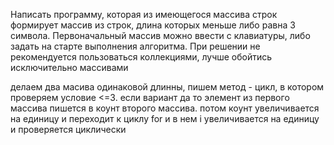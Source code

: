 Написать программу, которая из имеющегося массива строк формирует массив из строк, длина которых меньше либо равна 3 символа. Первоначальный массив можно ввести с клавиатуры, либо задать на старте выполнения алгоритма. При решении не рекомендуется пользоваться коллекциями, лучше обойтись исключительно массивами

делаем два масива одинаковой длинны, пишем метод - цикл, в котором проверяем условие <=3. если вариант да то элемент из первого массива пишется в  коунт второго массива. потом коунт увеличивается на единицу и переходит к циклу for и в нем i увеличивается на единицу и проверяется циклически
